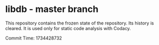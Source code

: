 # libdb - master branch

This repository contains the frozen state of the repository.
Its history is cleared. It is used only for static code
analysis with Codacy.

Commit Time: 1734428732